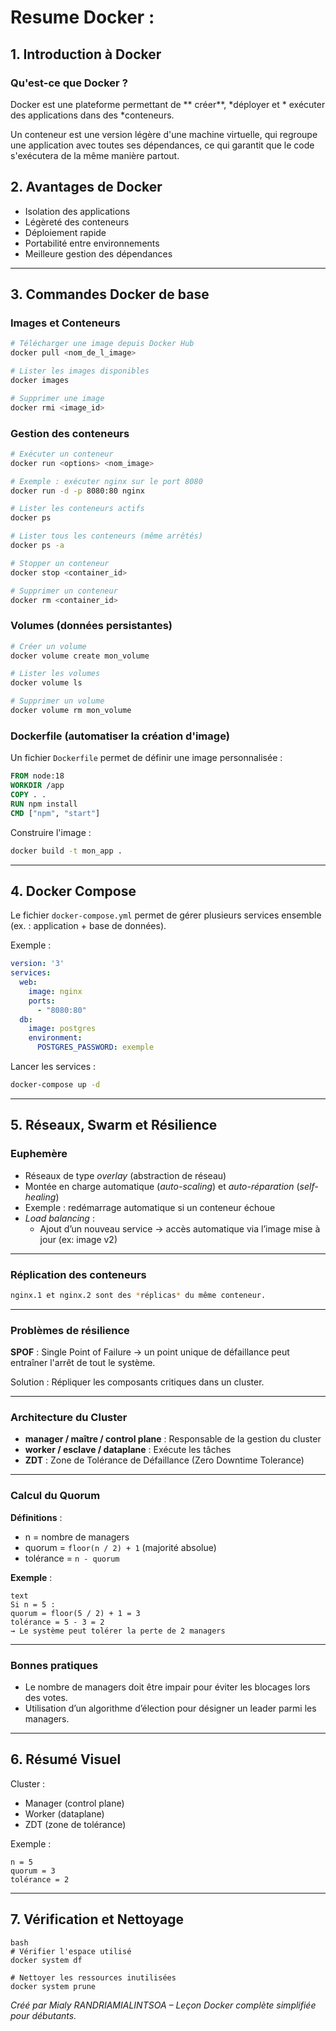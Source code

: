 
# Resume Docker :

## 1. Introduction à Docker

### Qu'est-ce que Docker ?

Docker est une plateforme permettant de ** créer**, *déployer et * exécuter des applications dans des *conteneurs.

Un conteneur est une version légère d'une machine virtuelle, qui regroupe une application avec toutes ses dépendances, ce qui garantit que le code s'exécutera de la même manière partout.



## 2. Avantages de Docker

- Isolation des applications
- Légèreté des conteneurs
- Déploiement rapide
- Portabilité entre environnements
- Meilleure gestion des dépendances

---

## 3. Commandes Docker de base

### Images et Conteneurs

```bash
# Télécharger une image depuis Docker Hub
docker pull <nom_de_l_image>

# Lister les images disponibles
docker images

# Supprimer une image
docker rmi <image_id>
```

### Gestion des conteneurs

```bash
# Exécuter un conteneur
docker run <options> <nom_image>

# Exemple : exécuter nginx sur le port 8080
docker run -d -p 8080:80 nginx

# Lister les conteneurs actifs
docker ps

# Lister tous les conteneurs (même arrêtés)
docker ps -a

# Stopper un conteneur
docker stop <container_id>

# Supprimer un conteneur
docker rm <container_id>
```

### Volumes (données persistantes)

```bash
# Créer un volume
docker volume create mon_volume

# Lister les volumes
docker volume ls

# Supprimer un volume
docker volume rm mon_volume
```

### Dockerfile (automatiser la création d'image)

Un fichier `Dockerfile` permet de définir une image personnalisée :

```Dockerfile
FROM node:18
WORKDIR /app
COPY . .
RUN npm install
CMD ["npm", "start"]
```

Construire l'image :

```bash
docker build -t mon_app .
```

---

## 4. Docker Compose

Le fichier `docker-compose.yml` permet de gérer plusieurs services ensemble (ex. : application + base de données).

Exemple :

```yaml
version: '3'
services:
  web:
    image: nginx
    ports:
      - "8080:80"
  db:
    image: postgres
    environment:
      POSTGRES_PASSWORD: exemple
```

Lancer les services :

```bash
docker-compose up -d
```

---

## 5. Réseaux, Swarm et Résilience

### Euphemère

- Réseaux de type *overlay* (abstraction de réseau)
- Montée en charge automatique (*auto-scaling*) et *auto-réparation* (*self-healing*)
- Exemple : redémarrage automatique si un conteneur échoue
- *Load balancing* :
  - Ajout d’un nouveau service → accès automatique via l’image mise à jour (ex: image v2)

---

### Réplication des conteneurs

```bash
nginx.1 et nginx.2 sont des *réplicas* du même conteneur.
```

---

### Problèmes de résilience

**SPOF** : Single Point of Failure → un point unique de défaillance peut entraîner l'arrêt de tout le système.

Solution : Répliquer les composants critiques dans un cluster.

---

### Architecture du Cluster

- **manager / maître / control plane** : Responsable de la gestion du cluster
- **worker / esclave / dataplane** : Exécute les tâches
- **ZDT** : Zone de Tolérance de Défaillance (Zero Downtime Tolerance)

---

### Calcul du Quorum

**Définitions** :
- n = nombre de managers
- quorum = `floor(n / 2) + 1` (majorité absolue)
- tolérance = `n - quorum`

**Exemple** :
```
text
Si n = 5 :
quorum = floor(5 / 2) + 1 = 3
tolérance = 5 - 3 = 2
→ Le système peut tolérer la perte de 2 managers

```

---

### Bonnes pratiques

- Le nombre de managers doit être impair pour éviter les blocages lors des votes.
- Utilisation d’un algorithme d’élection pour désigner un leader parmi les managers.

---

## 6. Résumé Visuel

Cluster :
- Manager (control plane)
- Worker (dataplane)
- ZDT (zone de tolérance)

Exemple :
```text
n = 5
quorum = 3
tolérance = 2
```

---

## 7. Vérification et Nettoyage

```
bash
# Vérifier l'espace utilisé
docker system df

# Nettoyer les ressources inutilisées
docker system prune

```


*Créé par Mialy RANDRIAMIALINTSOA – Leçon Docker complète simplifiée pour débutants.*
